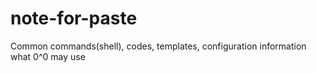 # note-for-paste
Common commands(shell), codes, templates, configuration information what 0^0 may use
